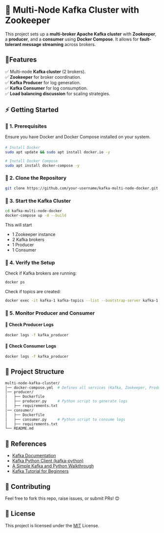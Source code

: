 # 🐳 Multi-Node Kafka Cluster with Zookeeper

This project sets up a **multi-broker Apache Kafka cluster** with **Zookeeper**, a **producer**, and a **consumer** using **Docker Compose**. It allows for **fault-tolerant message streaming** across brokers.

## 🚀Features

✅ Multi-node **Kafka cluster** (2 brokers).  
✅ **Zookeeper** for broker coordination.  
✅ **Kafka Producer** for log generation.  
✅ **Kafka Consumer** for log consumption.  
✅ **Load balancing discussion** for scaling strategies.

## ⚡ Getting Started  

### 📌 1. Prerequisites
Ensure you have Docker and Docker Compose installed on your system.

#### 
```bash
# Install Docker
sudo apt update && sudo apt install docker.io -y

# Install Docker Compose
sudo apt install docker-compose -y
```
### 📌 2. Clone the Repository
 
```bash
git clone https://github.com/your-username/kafka-multi-node-docker.git
```

### 📌 3. Start the Kafka Cluster
```bash
cd kafka-multi-node-docker
docker-compose up -d --build
```
This will start
- 1 Zookeeper instance
- 2 Kafka brokers
- 1 Producer
- 1 Consumer

### 📌 4. Verify the Setup
Check if Kafka brokers are running:
```bash
docker ps
```

Check if topics are created:
```bash
docker exec -it kafka-1 kafka-topics --list --bootstrap-server kafka-1:9092
```

### 📌 5. Monitor Producer and Consumer
#### 🔹 Check Producer Logs
```bash
docker logs -f kafka_producer
```

#### 🔹 Check Consumer Logs
```bash
docker logs -f kafka_producer
```

## 📜 Project Structure
```bash
multi-node-kafka-cluster/
│── docker-compose.yml  # Defines all services (Kafka, Zookeeper, Producer, Consumer)
│── producer/
│   ├── Dockerfile
│   ├── producer.py     # Python script to generate logs
│   ├── requirements.txt
│── consumer/
│   ├── Dockerfile
│   ├── consumer.py     # Python script to consume logs
│   ├── requirements.txt
└── README.md
```

## 🔗 References
- [Kafka Documentation](https://kafka.apache.org/documentation/)
- [Kafka Python Client (kafka-python)](https://github.com/dpkp/kafka-python)
- [A Simple Kafka and Python Walkthrough](https://github.com/quixio/simple-kafka-python)
- [Kafka Tutorial for Beginners](https://www.youtube.com/watch?v=QkdkLdMBuL0&list=LL)



## 🤝 Contributing
Feel free to fork this repo, raise issues, or submit PRs! 😊


## 📜 License
This project is licensed under the
[MIT](https://choosealicense.com/licenses/mit/)
License.
